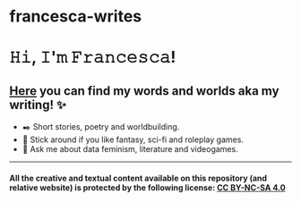 # francesca-writes
# 𝙷𝚒, 𝙸'𝚖 𝙵𝚛𝚊𝚗𝚌𝚎𝚜𝚌𝚊!
## [Here](https://francescabudel.github.io/francesca-writes/) you can find my words and worlds aka my writing! ✨


- ✒️ Short stories, poetry and worldbuilding. 
- 🐉 Stick around if you like fantasy, sci-fi and roleplay games.
- 💬 Ask me about data feminism, literature and videogames.

<hr>

#### All the creative and textual content available on this repository (and relative website) is protected by the following license: **[CC BY-NC-SA 4.0]( https://creativecommons.org/licenses/by-nc-sa/4.0/)**


